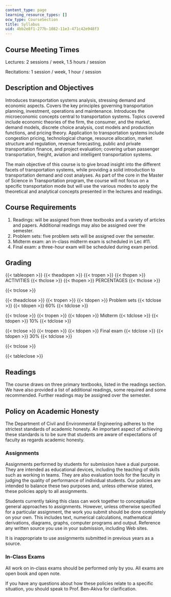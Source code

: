 ```yaml
---
content_type: page
learning_resource_types: []
ocw_type: CourseSection
title: Syllabus
uid: 4bb2e8f1-277b-1082-11e3-471c42e948f3
---
```


Course Meeting Times
--------------------

Lectures: 2 sessions / week, 1.5 hours / session

Recitations: 1 session / week, 1 hour / session

Description and Objectives
--------------------------

Introduces transportation systems analysis, stressing demand and economic aspects. Covers the key principles governing transportation planning, investment, operations and maintenance. Introduces the microeconomic concepts central to transportation systems. Topics covered include economic theories of the firm, the consumer, and the market, demand models, discrete choice analysis, cost models and production functions, and pricing theory. Application to transportation systems include congestion pricing, technological change, resource allocation, market structure and regulation, revenue forecasting, public and private transportation finance, and project evaluation; covering urban passenger transportation, freight, aviation and intelligent transportation systems.

The main objective of this course is to give broad insight into the different facets of transportation systems, while providing a solid introduction to transportation demand and cost analyses. As part of the core in the Master of Science in Transportation program, the course will not focus on a specific transportation mode but will use the various modes to apply the theoretical and analytical concepts presented in the lectures and readings.

Course Requirements
-------------------

1.  Readings: will be assigned from three textbooks and a variety of articles and papers. Additional readings may also be assigned over the semester.
2.  Problem sets: five problem sets will be assigned over the semester.
3.  Midterm exam: an in-class midterm exam is scheduled in Lec #11.
4.  Final exam: a three-hour exam will be scheduled during exam period.

Grading
-------

{{< tableopen >}}
{{< theadopen >}}
{{< tropen >}}
{{< thopen >}}
ACTIVITIES
{{< thclose >}}
{{< thopen >}}
PERCENTAGES
{{< thclose >}}

{{< trclose >}}

{{< theadclose >}}
{{< tropen >}}
{{< tdopen >}}
Problem sets
{{< tdclose >}}
{{< tdopen >}}
60%
{{< tdclose >}}

{{< trclose >}}
{{< tropen >}}
{{< tdopen >}}
Midterm
{{< tdclose >}}
{{< tdopen >}}
10%
{{< tdclose >}}

{{< trclose >}}
{{< tropen >}}
{{< tdopen >}}
Final exam
{{< tdclose >}}
{{< tdopen >}}
30%
{{< tdclose >}}

{{< trclose >}}

{{< tableclose >}}

Readings
--------

The course draws on three primary textbooks, listed in the readings section. We have also provided a list of additional readings, some required and some recommended. Further readings may be assigned over the semester.

Policy on Academic Honesty
--------------------------

The Department of Civil and Environmental Engineering adheres to the strictest standards of academic honesty. An important aspect of achieving these standards is to be sure that students are aware of expectations of faculty as regards academic honesty.

### Assignments

Assignments performed by students for submission have a dual purpose. They are intended as educational devices, including the teaching of skills such as working in teams. They are also evaluation tools for the faculty in judging the quality of performance of individual students. Our policies are intended to balance these two purposes and, unless otherwise stated, these policies apply to all assignments.

Students currently taking this class can work together to conceptualize general approaches to assignments. However, unless otherwise specified for a particular assignment, the work you submit should be done completely on your own. This includes text, numerical calculations, mathematical derivations, diagrams, graphs, computer programs and output. Reference any written source you use in your submission, including Web sites.

It is inappropriate to use assignments submitted in previous years as a source.

### In-Class Exams

All work on in-class exams should be performed only by you. All exams are open book and open note.

If you have any questions about how these policies relate to a specific situation, you should speak to Prof. Ben-Akiva for clarification.